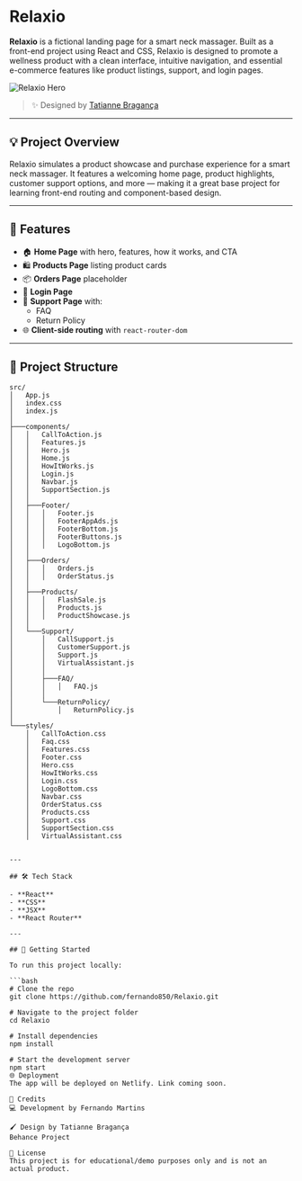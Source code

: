 # Relaxio

**Relaxio** is a fictional landing page for a smart neck massager. Built as a front-end project using React and CSS, Relaxio is designed to promote a wellness product with a clean interface, intuitive navigation, and essential e-commerce features like product listings, support, and login pages.

![Relaxio Hero](https://mir-s3-cdn-cf.behance.net/project_modules/1400/c1171f168533079.64372862df39d.jpg)

> ✨ Designed by [Tatianne Bragança](https://www.behance.net/gallery/168533079/Landing-Page-Relaxio)

---

## 💡 Project Overview

Relaxio simulates a product showcase and purchase experience for a smart neck massager. It features a welcoming home page, product highlights, customer support options, and more — making it a great base project for learning front-end routing and component-based design.

---

## 🚀 Features

- 🏠 **Home Page** with hero, features, how it works, and CTA
- 🛍️ **Products Page** listing product cards
- 📦 **Orders Page** placeholder
- 🔐 **Login Page**
- 💬 **Support Page** with:
  - FAQ
  - Return Policy
- 🌐 **Client-side routing** with `react-router-dom`

---

## 📁 Project Structure

```text
src/
│   App.js
│   index.css
│   index.js
│
├───components/
│   │   CallToAction.js
│   │   Features.js
│   │   Hero.js
│   │   Home.js
│   │   HowItWorks.js
│   │   Login.js
│   │   Navbar.js
│   │   SupportSection.js
│   │
│   ├───Footer/
│   │   │   Footer.js
│   │   │   FooterAppAds.js
│   │   │   FooterBottom.js
│   │   │   FooterButtons.js
│   │   │   LogoBottom.js
│   │
│   ├───Orders/
│   │   │   Orders.js
│   │   │   OrderStatus.js
│   │
│   ├───Products/
│   │   │   FlashSale.js
│   │   │   Products.js
│   │   │   ProductShowcase.js
│   │
│   └───Support/
│       │   CallSupport.js
│       │   CustomerSupport.js
│       │   Support.js
│       │   VirtualAssistant.js
│       │
│       ├───FAQ/
│       │   │   FAQ.js
│       │
│       └───ReturnPolicy/
│           │   ReturnPolicy.js
│
└───styles/
    │   CallToAction.css
    │   Faq.css
    │   Features.css
    │   Footer.css
    │   Hero.css
    │   HowItWorks.css
    │   Login.css
    │   LogoBottom.css
    │   Navbar.css
    │   OrderStatus.css
    │   Products.css
    │   Support.css
    │   SupportSection.css
    │   VirtualAssistant.css


---

## 🛠️ Tech Stack

- **React**
- **CSS**
- **JSX**
- **React Router**

---

## 🧪 Getting Started

To run this project locally:

```bash
# Clone the repo
git clone https://github.com/fernando850/Relaxio.git

# Navigate to the project folder
cd Relaxio

# Install dependencies
npm install

# Start the development server
npm start
🌐 Deployment
The app will be deployed on Netlify. Link coming soon.

🎨 Credits
💻 Development by Fernando Martins

🖌️ Design by Tatianne Bragança
Behance Project

📄 License
This project is for educational/demo purposes only and is not an actual product.
